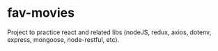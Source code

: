 # fav-movies
Project to practice react and related libs (nodeJS, redux, axios, dotenv, express, mongoose, node-restful, etc).
